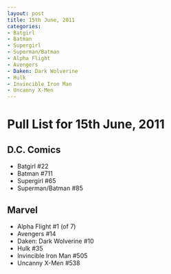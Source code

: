 ```yaml
---
layout: post
title: 15th June, 2011
categories:
- Batgirl
- Batman
- Supergirl
- Superman/Batman
- Alpha Flight
- Avengers
- Daken: Dark Wolverine
- Hulk
- Invincible Iron Man
- Uncanny X-Men
---
```


# Pull List for 15th June, 2011

## D.C. Comics
- Batgirl #22
- Batman #711
- Supergirl #65
- Superman/Batman #85

## Marvel

- Alpha Flight #1 (of 7)
- Avengers #14
- Daken: Dark Wolverine #10
- Hulk #35
- Invincible Iron Man #505
- Uncanny X-Men #538
